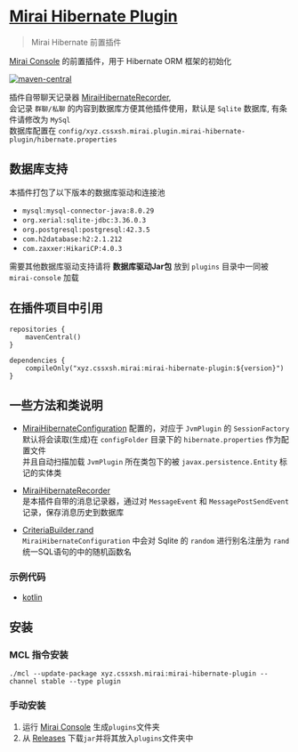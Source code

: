 # [Mirai Hibernate Plugin](https://github.com/cssxsh/mirai-hibernate-plugin)

> Mirai Hibernate 前置插件

[Mirai Console](https://github.com/mamoe/mirai-console) 的前置插件，用于 Hibernate ORM 框架的初始化

[![maven-central](https://img.shields.io/maven-central/v/xyz.cssxsh.mirai/mirai-hibernate-plugin)](https://search.maven.org/artifact/xyz.cssxsh.mirai/mirai-hibernate-plugin)

插件自带聊天记录器 [MiraiHibernateRecorder](src/main/kotlin/xyz/cssxsh/mirai/hibernate/MiraiHibernateLoader.kt),  
会记录 `群聊/私聊` 的内容到数据库方便其他插件使用，默认是 `Sqlite` 数据库, 有条件请修改为 `MySql`  
数据库配置在 `config/xyz.cssxsh.mirai.plugin.mirai-hibernate-plugin/hibernate.properties`

## 数据库支持

本插件打包了以下版本的数据库驱动和连接池

* `mysql:mysql-connector-java:8.0.29`
* `org.xerial:sqlite-jdbc:3.36.0.3`
* `org.postgresql:postgresql:42.3.5`
* `com.h2database:h2:2.1.212`
* `com.zaxxer:HikariCP:4.0.3`

需要其他数据库驱动支持请将 **数据库驱动Jar包** 放到 `plugins` 目录中一同被 `mirai-console` 加载

## 在插件项目中引用

```
repositories {
    mavenCentral()
}

dependencies {
    compileOnly("xyz.cssxsh.mirai:mirai-hibernate-plugin:${version}")
}
```

## 一些方法和类说明

* [MiraiHibernateConfiguration](src/main/kotlin/xyz/cssxsh/mirai/hibernate/MiraiHibernateConfiguration.kt)
  配置的，对应于 `JvmPlugin` 的 `SessionFactory`  
  默认将会读取(生成)在 `configFolder` 目录下的 `hibernate.properties` 作为配置文件  
  并且自动扫描加载 `JvmPlugin` 所在类包下的被 `javax.persistence.Entity` 标记的实体类

* [MiraiHibernateRecorder](src/main/kotlin/xyz/cssxsh/mirai/hibernate/MiraiHibernateRecorder.kt)  
  是本插件自带的消息记录器，通过对 `MessageEvent` 和 `MessagePostSendEvent` 记录，保存消息历史到数据库

* [CriteriaBuilder.rand](src/main/kotlin/xyz/cssxsh/hibernate/Criteria.kt)  
  `MiraiHibernateConfiguration` 中会对 Sqlite 的 `random` 进行别名注册为 `rand` 统一SQL语句的中的随机函数名

### 示例代码

* [kotlin](src/test/kotlin/xyz/cssxsh/mirai/test/MiraiHibernatePluginTest.kt)

## 安装

### MCL 指令安装

`./mcl --update-package xyz.cssxsh.mirai:mirai-hibernate-plugin --channel stable --type plugin`

### 手动安装

1. 运行 [Mirai Console](https://github.com/mamoe/mirai-console) 生成`plugins`文件夹
1. 从 [Releases](https://github.com/cssxsh/mirai-hibernate-plugin/releases) 下载`jar`并将其放入`plugins`文件夹中